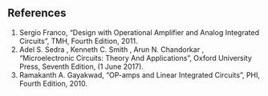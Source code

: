 ## References

1) Sergio Franco, “Design with Operational Amplifier and Analog Integrated Circuits”, TMH, Fourth Edition, 2011.<br>
2) Adel S. Sedra , Kenneth C. Smith , Arun N. Chandorkar , “Microelectronic Circuits: Theory And Applications”, Oxford University Press, Seventh Edition, (1 June 2017).<br>
3) Ramakanth A. Gayakwad, “OP-amps and Linear Integrated Circuits”, PHI, Fourth Edition, 2010.<br>

